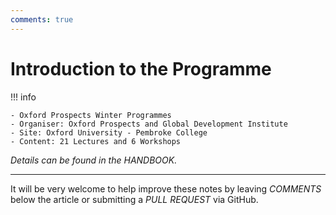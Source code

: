 ```yaml
---
comments: true
---
```


# Introduction to the Programme

!!! info

    - Oxford Prospects Winter Programmes
    - Organiser: Oxford Prospects and Global Development Institute
    - Site: Oxford University - Pembroke College
    - Content: 21 Lectures and 6 Workshops

*Details can be found in the HANDBOOK.*

---

It will be very welcome to help improve these notes by leaving *COMMENTS* below the article or submitting a *PULL REQUEST* via GitHub.
